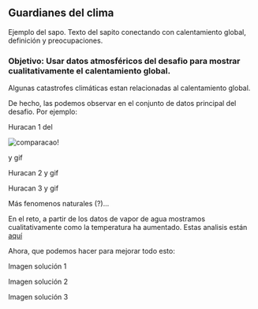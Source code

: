 ## Guardianes del clima

Ejemplo del sapo.
Texto del sapito conectando con calentamiento global, definición y preocupaciones. 


### Objetivo: Usar datos atmosféricos del desafio para mostrar cualitativamente el calentamiento global.

Algunas catastrofes climáticas estan relacionadas al calentamiento global.

De hecho, las podemos observar en el conjunto de datos principal del desafio. Por ejemplo:

Huracan 1 del

![comparacao!](/anexos/shortgif.gif) 

y gif

Huracan 2 y gif

Huracan 3 y gif

Más fenomenos naturales (?)...

En el reto, a partir de los datos de vapor de agua mostramos cualitativamente como la temperatura ha aumentado. Estas analisis están [aquí](./discusion_tecnica.md)

Ahora, que podemos hacer para mejorar todo esto:


Imagen solución 1

Imagen solución 2

Imagen solución 3



